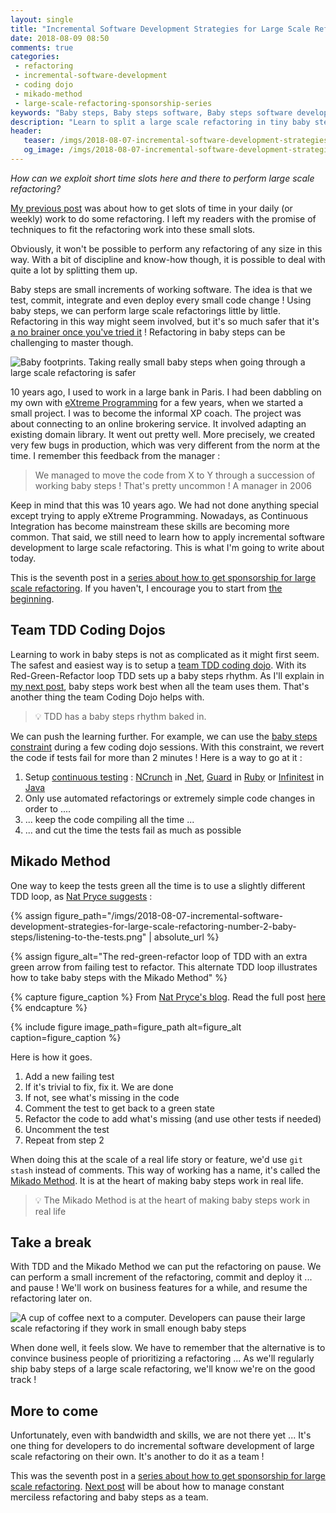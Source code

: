 ```yaml
---
layout: single
title: "Incremental Software Development Strategies for Large Scale Refactoring #2 : Baby Steps"
date: 2018-08-09 08:50
comments: true
categories:
 - refactoring
 - incremental-software-development
 - coding dojo
 - mikado-method
 - large-scale-refactoring-sponsorship-series
keywords: "Baby steps, Baby steps software, Baby steps software development, Large Scale Refactoring, refactoring large software projects, refactoring large software systems, refactoring large code base, refactoring in large software projects, incremental software development, incremental software development approach, iterative incremental software development, incremental development of software, incremental and iterative development strategies, incremental software development strategies"
description: "Learn to split a large scale refactoring in tiny baby steps to be able to deliver it alongside features. Slack time, the Boy Scout Rule and embedding refactoring in features creates many small time slots. Cutting large scale refactorings in baby steps is mandatory to take advantage of these slots."
header:
   teaser: /imgs/2018-08-07-incremental-software-development-strategies-for-large-scale-refactoring-number-2-baby-steps/baby-steps-teaser.jpeg
   og_image: /imgs/2018-08-07-incremental-software-development-strategies-for-large-scale-refactoring-number-2-baby-steps/baby-steps-og.jpeg
---
```

*How can we exploit short time slots here and there to perform large scale refactoring?*

[My previous post](/incremental-software-development-strategies-for-large-scale-refactoring-number-1-constant-merciless-refactoring/) was about how to get slots of time in your daily (or weekly) work to do some refactoring. I left my readers with the promise of techniques to fit the refactoring work into these small slots.

Obviously, it won't be possible to perform any refactoring of any size in this way. With a bit of discipline and know-how though, it is possible to deal with quite a lot by splitting them up.

Baby steps are small increments of working software. The idea is that we test, commit, integrate and even deploy every small code change ! Using baby steps, we can perform large scale refactorings little by little. Refactoring in this way might seem involved, but it's so much safer that it's [a no brainer once you've tried it](/7-reasons-why-learning-refactoring-techniques-will-improve-your-life-as-a-software-engineer/) ! Refactoring in baby steps can be challenging to master though.

![Baby footprints. Taking really small baby steps when going through a large scale refactoring is safer]({{site.url}}{{site.baseurl}}/imgs/2018-08-07-incremental-software-development-strategies-for-large-scale-refactoring-number-2-baby-steps/baby-steps.jpg)

10 years ago, I used to work in a large bank in Paris. I had been dabbling on my own with [eXtreme Programming](https://en.wikipedia.org/wiki/Extreme_programming) for a few years, when we started a small project. I was to become the informal XP coach. The project was about connecting to an online brokering service. It involved adapting an existing domain library. It went out pretty well. More precisely, we created very few bugs in production, which was very different from the norm at the time. I remember this feedback from the manager :

> We managed to move the code from X to Y through a succession of working baby steps ! That's pretty uncommon ! A manager in 2006

Keep in mind that this was 10 years ago. We had not done anything special except trying to apply eXtreme Programming. Nowadays, as Continuous Integration has become mainstream these skills are becoming more common. That said, we still need to learn how to apply incremental software development to large scale refactoring. This is what I'm going to write about today.

This is the seventh post in a [series about how to get sponsorship for large scale refactoring]({{site.baseurl}}/categories/#large-scale-refactoring-sponsorship-series). If you haven't, I encourage you to start from [the beginning](/how-to-convince-your-business-to-sponsor-a-large-scale-refactoring/).

## Team TDD Coding Dojos

Learning to work in baby steps is not as complicated as it might first seem. The safest and easiest way is to setup a [team TDD coding dojo]({{site.baseurl}}/categories/#team-randori-series). With its Red-Green-Refactor loop TDD sets up a baby steps rhythm. As I'll explain in [my next post](/incremental-software-development-strategies-for-large-scale-refactoring-number-3-manage-it/), baby steps work best when all the team uses them. That's another thing the team Coding Dojo helps with.

> 💡 TDD has a baby steps rhythm baked in.

We can push the learning further. For example, we can use the [baby steps constraint](http://kata-log.rocks/baby-steps) during a few coding dojo sessions. With this constraint, we revert the code if tests fail for more than 2 minutes ! Here is a way to go at it :

1.  Setup [continuous testing](https://www.amazon.com/Continuous-Testing-Ruby-Rails-JavaScript/dp/1934356700/ref=sr_1_4?ie=UTF8&qid=1533638529&sr=8-4&keywords=continuous+testing) : [NCrunch](https://www.ncrunch.net/) in [.Net](https://www.microsoft.com/net), [Guard](https://github.com/guard/guard) in [Ruby](https://www.ruby-lang.org/fr/) or [Infinitest](http://infinitest.github.io/) in [Java](https://en.wikipedia.org/wiki/Java_(programming_language))
2.  Only use automated refactorings or extremely simple code changes in order to ....
3.  ... keep the code compiling all the time ...
4.  ... and cut the time the tests fail as much as possible

## Mikado Method

One way to keep the tests green all the time is to use a slightly different TDD loop, as [Nat Pryce suggests](http://natpryce.com/articles/000780.html) :

{% assign figure_path="/imgs/2018-08-07-incremental-software-development-strategies-for-large-scale-refactoring-number-2-baby-steps/listening-to-the-tests.png" | absolute_url %}

{% assign figure_alt="The red-green-refactor loop of TDD with an extra green arrow from failing test to refactor. This alternate TDD loop illustrates how to take baby steps with the Mikado Method" %}

{% capture figure_caption %}
From [Nat Pryce's blog](http://natpryce.com). Read the full post [here](http://natpryce.com/articles/000780.html)
{% endcapture %}

{% include figure image_path=figure_path alt=figure_alt caption=figure_caption %}

Here is how it goes.

1.  Add a new failing test
2.  If it's trivial to fix, fix it. We are done
3.  If not, see what's missing in the code
4.  Comment the test to get back to a green state
5.  Refactor the code to add what's missing (and use other tests if needed)
6.  Uncomment the test
7.  Repeat from step 2

When doing this at the scale of a real life story or feature, we'd use `git stash` instead of comments. This way of working has a name, it's called the [Mikado Method](https://mikadomethod.wordpress.com/). It is at the heart of making baby steps work in real life.

> 💡 The Mikado Method is at the heart of making baby steps work in real life

## Take a break

With TDD and the Mikado Method we can put the refactoring on pause. We can perform a small increment of the refactoring, commit and deploy it ... and pause ! We'll work on business features for a while, and resume the refactoring later on.

![A cup of coffee next to a computer. Developers can pause their large scale refactoring if they work in small enough baby steps]({{site.url}}{{site.baseurl}}/imgs/2018-08-07-incremental-software-development-strategies-for-large-scale-refactoring-number-2-baby-steps/coffee-break.jpg)

When done well, it feels slow. We have to remember that the alternative is to convince business people of prioritizing a refactoring ... As we'll regularly ship baby steps of a large scale refactoring, we'll know we're on the good track !

## More to come

Unfortunately, even with bandwidth and skills, we are not there yet ... It's one thing for developers to do incremental software development of large scale refactoring on their own. It's another to do it as a team !

This was the seventh post in a [series about how to get sponsorship for large scale refactoring]({{site.baseurl}}/categories/#large-scale-refactoring-sponsorship-series). [Next post](/incremental-software-development-strategies-for-large-scale-refactoring-number-3-manage-it/) will be about how to manage constant merciless refactoring and baby steps as a team.
